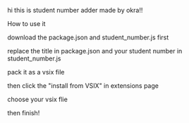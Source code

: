 hi 
this is student number adder made by okra!!

How to use it

download the package.json and student_number.js first

replace the title in package.json and your student number in student_number.js

pack it as a vsix file

then click the "install from VSIX" in extensions page

choose your vsix flie

then finish!
